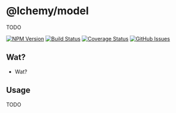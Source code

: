 # @lchemy/model
TODO

[![NPM Version](https://img.shields.io/npm/v/@lchemy/model.svg)](https://www.npmjs.com/package/@lchemy/model)
[![Build Status](https://img.shields.io/travis/lchemy/model/master.svg)](https://travis-ci.org/lchemy/model)
[![Coverage Status](https://img.shields.io/coveralls/lchemy/model/master.svg)](https://coveralls.io/r/lchemy/model?branch=master)
[![GitHub Issues](https://img.shields.io/github/issues/lchemy/model.svg)](https://github.com/lchemy/model)

## Wat?
- Wat?

## Usage
TODO
